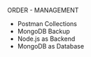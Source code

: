 ORDER - MANAGEMENT

- Postman Collections
- MongoDB Backup
- Node.js as Backend
- MongoDB as Database